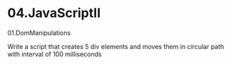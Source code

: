 04.JavaScriptII
======================
01.DomManipulations

Write a script that creates 5 div elements and moves them in 
circular path with interval of 100 milliseconds

